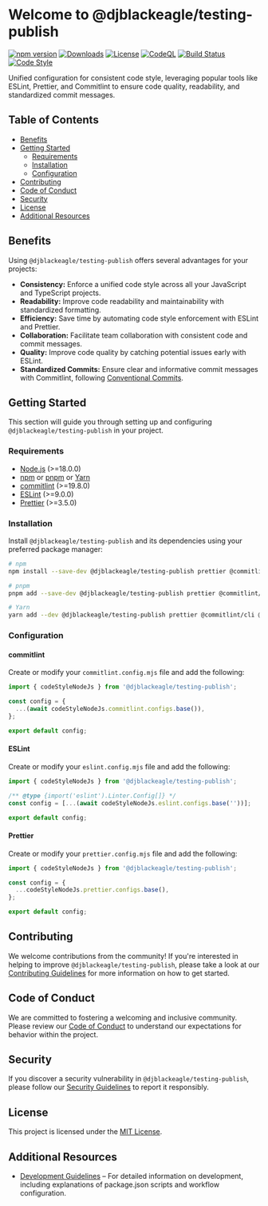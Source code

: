 # Welcome to @djblackeagle/testing-publish <!-- omit in toc -->

[![npm version](https://img.shields.io/npm/v/@djblackeagle/testing-publish.svg)][REF_INTERN_URL_NPMJS_PACKAGE]
[![Downloads](https://img.shields.io/npm/dm/@djblackeagle/testing-publish.svg)][REF_INTERN_URL_NPMJS_PACKAGE]
[![License](https://img.shields.io/badge/License-MIT-blue.svg)][REF_INTERN_FILE_MD_LICENSE]
[![CodeQL](https://github.com/DJBlackEagle/testing-publish/workflows/CodeQL/badge.svg)][REF_INTERN_URL_WORKFLOW_CODEQL]
[![Build Status](https://github.com/DJBlackEagle/testing-publish/workflows/Code%20quality%20and%20tests/badge.svg)][REF_INTERN_URL_WORKFLOW_CQAT]
[![Code Style](https://img.shields.io/badge/code_style-@djblackeagle/testing--publish-blue.svg)][REF_INTERN_URL_CODESTYLE]

Unified configuration for consistent code style, leveraging popular tools like
ESLint, Prettier, and Commitlint to ensure code quality, readability, and
standardized commit messages.

## Table of Contents <!-- omit in toc -->

- [Benefits](#benefits)
- [Getting Started](#getting-started)
  - [Requirements](#requirements)
  - [Installation](#installation)
  - [Configuration](#configuration)
- [Contributing](#contributing)
- [Code of Conduct](#code-of-conduct)
- [Security](#security)
- [License](#license)
- [Additional Resources](#additional-resources)

## Benefits

Using `@djblackeagle/testing-publish` offers several advantages for your projects:

- **Consistency:** Enforce a unified code style across all your JavaScript and
  TypeScript projects.
- **Readability:** Improve code readability and maintainability with standardized
  formatting.
- **Efficiency:** Save time by automating code style enforcement with ESLint and
  Prettier.
- **Collaboration:** Facilitate team collaboration with consistent code and
  commit messages.
- **Quality:** Improve code quality by catching potential issues early with ESLint.
- **Standardized Commits:** Ensure clear and informative commit messages with
  Commitlint, following [Conventional Commits][REF_INTERN_URL_COMMIT_MESSAGE_FORMAT].

## Getting Started

This section will guide you through setting up and configuring `@djblackeagle/testing-publish`
in your project.

### Requirements

- [Node.js][REF_EXTERN_NODEJS] (>=18.0.0)
- [npm][REF_EXTERN_NPM] or [pnpm][REF_EXTERN_PNPM] or [Yarn][REF_EXTERN_YARN]
- [commitlint][REF_EXTERN_COMMITLINT] (>=19.8.0)
- [ESLint][REF_EXTERN_ESLINT] (>=9.0.0)
- [Prettier][REF_EXTERN_PRETTIER] (>=3.5.0)

### Installation

Install `@djblackeagle/testing-publish` and its dependencies using your preferred
package manager:

```sh
# npm
npm install --save-dev @djblackeagle/testing-publish prettier @commitlint/cli @commitlint/config-conventional eslint

# pnpm
pnpm add --save-dev @djblackeagle/testing-publish prettier @commitlint/cli @commitlint/config-conventional eslint

# Yarn
yarn add --dev @djblackeagle/testing-publish prettier @commitlint/cli @commitlint/config-conventional eslint
```

### Configuration

#### commitlint <!-- omit in toc -->

Create or modify your `commitlint.config.mjs` file and add the following:

```javascript
import { codeStyleNodeJs } from '@djblackeagle/testing-publish';

const config = {
  ...(await codeStyleNodeJs.commitlint.configs.base()),
};

export default config;
```

#### ESLint <!-- omit in toc -->

Create or modify your `eslint.config.mjs` file and add the following:

```javascript
import { codeStyleNodeJs } from '@djblackeagle/testing-publish';

/** @type {import('eslint').Linter.Config[]} */
const config = [...(await codeStyleNodeJs.eslint.configs.base(''))];

export default config;
```

#### Prettier <!-- omit in toc -->

Create or modify your `prettier.config.mjs` file and add the following:

```javascript
import { codeStyleNodeJs } from '@djblackeagle/testing-publish';

const config = {
  ...codeStyleNodeJs.prettier.configs.base(),
};

export default config;
```

## Contributing

We welcome contributions from the community! If you're interested in helping to
improve `@djblackeagle/testing-publish`, please take a look at our
[Contributing Guidelines][REF_INTERN_FILE_MD_CONTRIBUTING] for more information on
how to get started.

## Code of Conduct

We are committed to fostering a welcoming and inclusive community. Please review
our [Code of Conduct][REF_INTERN_FILE_MD_CODE_OF_CONDUCT] to understand our
expectations for behavior within the project.

## Security

If you discover a security vulnerability in `@djblackeagle/testing-publish`, please
follow our [Security Guidelines][REF_INTERN_FILE_MD_SECURITY] to report it responsibly.

## License

This project is licensed under the [MIT License][REF_INTERN_FILE_MD_LICENSE].

## Additional Resources

- [Development Guidelines][REF_INTERN_FILE_MD_DEVELOPMENT] – For detailed information
  on development, including explanations of package.json scripts and workflow configuration.

[REF_INTERN_EMAIL_ADDRESS_COD]: mailto:djblackeagle-dev@djblackeagle.services
[REF_INTERN_EMAIL_ADDRESS_OWNER]: mailto:djblackeagle-dev@djblackeagle.services
[REF_INTERN_EMAIL_ADDRESS_SECURITY]: mailto:djblackeagle-dev@djblackeagle.services
[REF_INTERN_FILE_MD_CHANGELOG]: CHANGELOG.md
[REF_INTERN_FILE_MD_CODE_OF_CONDUCT]: CODE_OF_CONDUCT.md
[REF_INTERN_FILE_MD_CONTRIBUTING]: CONTRIBUTING.md
[REF_INTERN_FILE_MD_DEVELOPMENT]: DEVELOPMENT.md
[REF_INTERN_FILE_MD_LICENSE]: LICENSE.md
[REF_INTERN_FILE_MD_README]: README.md
[REF_INTERN_FILE_MD_SECURITY]: SECURITY.md
[REF_INTERN_URL_ACTIONS]: https://github.com/DJBlackEagle/testing-publish/actions
[REF_INTERN_URL_CODESTYLE]: https://github.com/DJBlackEagle/testing-publish
[REF_INTERN_URL_COMMITS]: https://github.com/DJBlackEagle/testing-publish/commits/main/
[REF_INTERN_URL_COMMIT_MESSAGE_FORMAT]: https://www.conventionalcommits.org/en/v1.0.0/
[REF_INTERN_URL_CONTRIBUTING_GENERATOR]: https://contributing.md/generator
[REF_INTERN_URL_GIT]: https://github.com/DJBlackEagle/testing-publish
[REF_INTERN_URL_ISSUE_LIST]: https://github.com/DJBlackEagle/testing-publish/issues
[REF_INTERN_URL_ISSUE_NEW]: https://github.com/DJBlackEagle/testing-publish/issues/new/choose
[REF_INTERN_URL_MD_CHANGELOG]: https://github.com/DJBlackEagle/testing-publish/blob/main/CHANGELOG.md
[REF_INTERN_URL_MD_CODE_OF_CONDUCT]: https://github.com/DJBlackEagle/testing-publish/blob/main/CODE_OF_CONDUCT.md
[REF_INTERN_URL_MD_CONTRIBUTING]: https://github.com/DJBlackEagle/testing-publish/blob/main/CONTRIBUTING.md
[REF_INTERN_URL_MD_DEVELOPMENT]: https://github.com/DJBlackEagle/testing-publish/blob/main/DEVELOPMENT.md
[REF_INTERN_URL_MD_LICENSE]: https://github.com/DJBlackEagle/testing-publish/blob/main/LICENSE.md
[REF_INTERN_URL_MD_README]: https://github.com/DJBlackEagle/testing-publish/blob/main/README.md
[REF_INTERN_URL_MD_SECURITY]: https://github.com/DJBlackEagle/testing-publish/blob/main/SECURITY.md
[REF_INTERN_URL_NPMJS_PACKAGE]: https://www.npmjs.com/package/@djblackeagle/testing-publish
[REF_INTERN_URL_PULLREQUEST]: https://github.com/DJBlackEagle/testing-publish/pulls
[REF_INTERN_URL_VULNERABILITY]: https://github.com/DJBlackEagle/testing-publish/security
[REF_INTERN_URL_VULNERABILITY_NEW]: https://github.com/DJBlackEagle/testing-publish/security/advisories/new
[REF_INTERN_URL_WORKFLOW_CQAT]: https://github.com/DJBlackEagle/testing-publish/actions/workflows/code-quality-and-tests.yml
[REF_INTERN_URL_WORKFLOW_CODEQL]: https://github.com/DJBlackEagle/testing-publish/actions/workflows/codeql.yml
[REF_EXTERN_NODEJS]: https://nodejs.org
[REF_EXTERN_NPM]: https://www.npmjs.com
[REF_EXTERN_PNPM]: https://pnpm.io
[REF_EXTERN_YARN]: https://yarnpkg.com
[REF_EXTERN_PRETTIER]: https://prettier.io
[REF_EXTERN_COMMITLINT]: https://commitlint.js.org/
[REF_EXTERN_ESLINT]: https://eslint.org

<!-- markdownlint-disable-file MD013 -->
